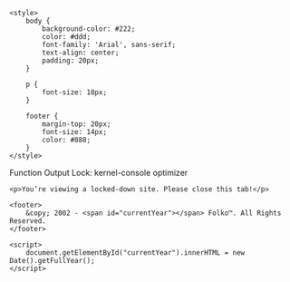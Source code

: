 <!DOCTYPE html>
<html lang="en">
<head>
    <title>Folko - Bloxstrap</title>
    <link rel="icon" href="https://anoxle.github.io/hvh/logo.png" type="image/png">

    <style>
        body {
            background-color: #222;
            color: #ddd;
            font-family: 'Arial', sans-serif;
            text-align: center;
            padding: 20px;
        }

        p {
            font-size: 18px;
        }

        footer {
            margin-top: 20px;
            font-size: 14px;
            color: #888;
        }
    </style>
</head>

<body>
    <p>Function Output Lock: kernel-console optimizer</p>

    <p>You’re viewing a locked-down site. Please close this tab!</p>

    <footer>
        &copy; 2002 - <span id="currentYear"></span> Folko™. All Rights Reserved.
    </footer>

    <script>
        document.getElementById("currentYear").innerHTML = new Date().getFullYear();
    </script>
</body>
</html>
